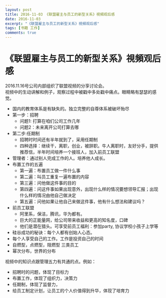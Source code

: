 ```yaml
---
layout: post
title: 2016-11-03 《联盟雇主与员工的新型关系》視頻观后感
date: 2016-11-03
excerpt: "《联盟雇主与员工的新型关系》視頻观后感"
tags: [书籍 工作]
comments: true
---
```


# 《联盟雇主与员工的新型关系》視頻观后感

2016.11.16号公司内部组织了联盟视频的分享讨论会。<br>
视频中的生动讲解和例子，观察过程中被戳中多处戳中痛点。眼睛略有瑟瑟的感觉。

- 国内的教育体系是有缺失的。独立完整的自尊体系被破坏殆尽
- 第一步：招聘
    - 问题1: 打算在咱们公司工作几年
    - 问题2：未来离开公司打算去哪
- 第二步:任期制
    - 招聘时时间还有半年就到了，采用任期制
    - 四种选择：继续干，离职，创业，被辞职。牛人离职时，友好分手，提供推荐信，半年时间培养一个接班人，加入前员工联盟
- 管理者：通过别人完成工作的人。培养他人成长。
- 布置工作的五遍
    - 第一遍：布置员工做一件什么事
    - 第二遍：叫员工重复一遍布置的内容
    - 第三遍：问他做这件事的目的
    - 第四遍：问这件事如果出现意外，出现什么样的情况要想领导汇报；出现什么样的情况由他自己做决定
    - 第五遍：问他如果让他自己来做这件事，他有什么想法和建议吗？
- 前员工联盟
    - 阿里系，保洁，腾讯，华为都有。
    - 巨大的正能量网，给公司带来收益和更高的知名度，口碑
    - 他们是潜在猎头。可享受前员工福利：参加party, 协议学校小孩子上学等
- 硅谷成功的秘诀：每个人都有创始人心态。
- 每个人享受自己的工作。工作是投资自己的时间
- 自燃型，点燃型，阻燃型 三类员工
- 幂次分布，世界的分布

视频中的知识点跟管理五力有共通的点。例如：

- 招聘时的问题，体现了目标力
- 布置工作，体现了组织力，决策力
- 任期制，体现了监督力，
- 给员工制定计划，让员工的个人价值得到升华，体现了培育力